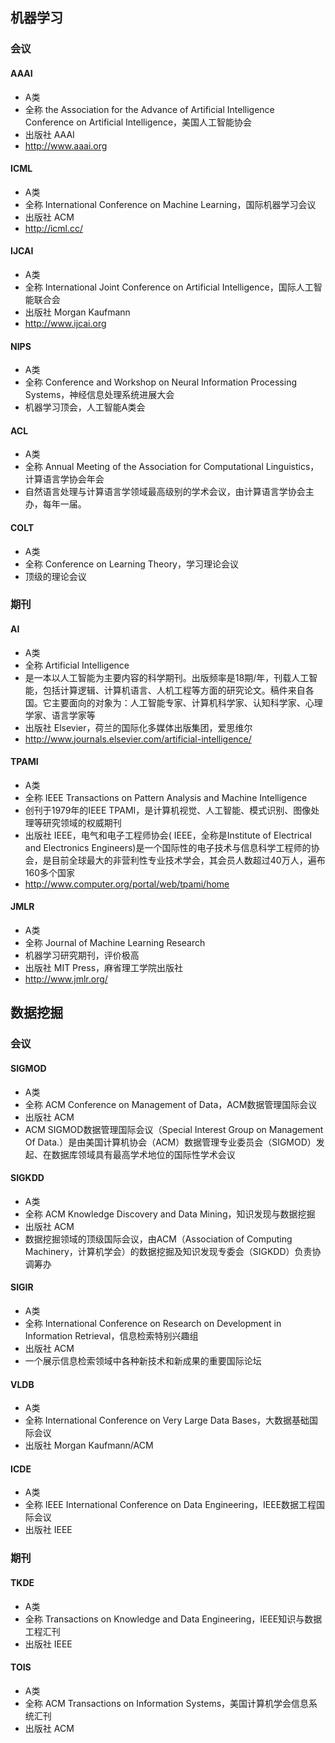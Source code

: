 ## 机器学习

### 会议

#### AAAI

* A类
* 全称  the Association for the Advance of Artificial Intelligence Conference on Artificial Intelligence，美国人工智能协会
* 出版社 AAAI
* http://www.aaai.org

#### ICML

* A类
* 全称 International Conference on Machine 
Learning，国际机器学习会议
* 出版社 ACM
* http://icml.cc/

#### IJCAI

* A类
* 全称 International Joint Conference on Artificial
Intelligence，国际人工智能联合会
* 出版社 Morgan Kaufmann
* http://www.ijcai.org

#### NIPS

* A类
* 全称 Conference and Workshop on Neural Information Processing Systems，神经信息处理系统进展大会
* 机器学习顶会，人工智能A类会

#### ACL
* A类
* 全称 Annual Meeting of the Association for 
Computational Linguistics，计算语言学协会年会
* 自然语言处理与计算语言学领域最高级别的学术会议，由计算语言学协会主办，每年一届。

#### COLT
* A类
* 全称 Conference on Learning Theory，学习理论会议
* 顶级的理论会议


### 期刊

#### AI

* A类
* 全称 Artificial Intelligence
* 是一本以人工智能为主要内容的科学期刊。出版频率是18期/年，刊载人工智能，包括计算逻辑、计算机语言、人机工程等方面的研究论文。稿件来自各国。它主要面向的对象为：人工智能专家、计算机科学家、认知科学家、心理学家、语言学家等
* 出版社 Elsevier，荷兰的国际化多媒体出版集团，爱思维尔
* http://www.journals.elsevier.com/artificial-intelligence/

#### TPAMI

* A类
* 全称 IEEE Transactions on Pattern Analysis and Machine Intelligence
* 创刊于1979年的IEEE TPAMI，是计算机视觉、人工智能、模式识别、图像处理等研究领域的权威期刊
* 出版社 IEEE，电气和电子工程师协会( IEEE，全称是Institute of Electrical and Electronics Engineers)是一个国际性的电子技术与信息科学工程师的协会，是目前全球最大的非营利性专业技术学会，其会员人数超过40万人，遍布160多个国家
* http://www.computer.org/portal/web/tpami/home

#### JMLR

* A类
* 全称 Journal of Machine Learning Research
* 机器学习研究期刊，评价极高
* 出版社 MIT Press，麻省理工学院出版社
* http://www.jmlr.org/


## 数据挖掘

### 会议

#### SIGMOD

* A类
* 全称 ACM Conference on Management of Data，ACM数据管理国际会议
* 出版社 ACM
* ACM SIGMOD数据管理国际会议（Special Interest Group on Management Of Data.）是由美国计算机协会（ACM）数据管理专业委员会（SIGMOD）发起、在数据库领域具有最高学术地位的国际性学术会议

#### SIGKDD

* A类
* 全称 ACM Knowledge Discovery and Data Mining，知识发现与数据挖掘
* 出版社 ACM
* 数据挖掘领域的顶级国际会议，由ACM（Association of Computing Machinery，计算机学会）的数据挖掘及知识发现专委会（SIGKDD）负责协调筹办

#### SIGIR

* A类
* 全称 International Conference on Research on
Development in Information Retrieval，信息检索特别兴趣组
* 出版社 ACM
* 一个展示信息检索领域中各种新技术和新成果的重要国际论坛

#### VLDB

* A类
* 全称 International Conference on Very Large Data Bases，大数据基础国际会议
* 出版社 Morgan Kaufmann/ACM

#### ICDE

* A类
* 全称 IEEE International Conference on 
Data Engineering，IEEE数据工程国际会议
* 出版社 IEEE


### 期刊

#### TKDE

* A类
* 全称 Transactions on Knowledge and Data Engineering，IEEE知识与数据工程汇刊
* 出版社 IEEE

#### TOIS

* A类
* 全称 ACM Transactions on Information Systems，美国计算机学会信息系统汇刊
* 出版社 ACM













